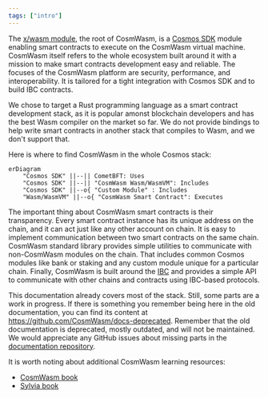 ```yaml
---
tags: ["intro"]
---
```


The [x/wasm module](https://github.com/CosmWasm/wasmd/tree/main/x/wasm), the root of CosmWasm, is a
[Cosmos SDK](https://docs.cosmos.network/) module enabling smart contracts to execute on the
CosmWasm virtual machine. CosmWasm itself refers to the whole ecosystem built around it with a
mission to make smart contracts development easy and reliable. The focuses of the CosmWasm platform
are security, performance, and interoperability. It is tailored for a tight integration with Cosmos
SDK and to build IBC contracts.

We chose to target a Rust programming language as a smart contract development stack, as it is
popular amonst blockchain developers and has the best Wasm compiler on the market so far. We do not
provide bindings to help write smart contracts in another stack that compiles to Wasm, and we don't
support that.

Here is where to find CosmWasm in the whole Cosmos stack:

```mermaid
erDiagram
    "Cosmos SDK" ||--|| CometBFT: Uses
    "Cosmos SDK" ||--|| "CosmWasm Wasm/WasmVM": Includes
    "Cosmos SDK" ||--o{ "Custom Module" : Includes
    "Wasm/WasmVM" ||--o{ "CosmWasm Smart Contract": Executes

```

The important thing about CosmWasm smart contracts is their transparency. Every smart contract
instance has its unique address on the chain, and it can act just like any other account on chain.
It is easy to implement communication between two smart contracts on the same chain. CosmWasm
standard library provides simple utilities to communicate with non-CosmWasm modules on the chain.
That includes common Cosmos modules like bank or staking and any custom module unique for a
particular chain. Finally, CosmWasm is built around the [IBC](https://www.ibcprotocol.dev/) and
provides a simple API to communicate with other chains and contracts using IBC-based protocols.

This documentation already covers most of the stack. Still, some parts are a work in progress. If
there is something you remember being here in the old documentation, you can find its content at
https://github.com/CosmWasm/docs-deprecated. Remember that the old documentation is deprecated,
mostly outdated, and will not be maintained. We would appreciate any GitHub issues about missing
parts in the [documentation repository](https://github.com/CosmWasm/docs).

It is worth noting about additional CosmWasm learning resources:

- [CosmWasm book](https://book.cosmwasm.com/)
- [Sylvia book](https://cosmwasm.github.io/sylvia-book/index.html)
